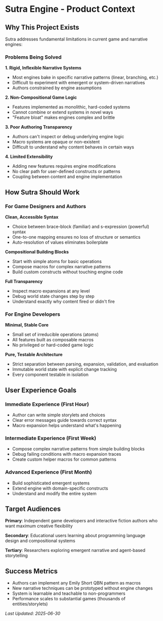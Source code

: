 # Sutra Engine - Product Context

## Why This Project Exists

Sutra addresses fundamental limitations in current game and narrative engines:

### Problems Being Solved

**1. Rigid, Inflexible Narrative Systems**
- Most engines bake in specific narrative patterns (linear, branching, etc.)
- Difficult to experiment with emergent or system-driven narratives
- Authors constrained by engine assumptions

**2. Non-Compositional Game Logic**
- Features implemented as monolithic, hard-coded systems
- Cannot combine or extend systems in novel ways
- "Feature bloat" makes engines complex and brittle

**3. Poor Authoring Transparency**
- Authors can't inspect or debug underlying engine logic
- Macro systems are opaque or non-existent
- Difficult to understand why content behaves in certain ways

**4. Limited Extensibility**
- Adding new features requires engine modifications
- No clear path for user-defined constructs or patterns
- Coupling between content and engine implementation

## How Sutra Should Work

### For Game Designers and Authors

**Clean, Accessible Syntax**
- Choice between brace-block (familiar) and s-expression (powerful) syntax
- One-to-one mapping ensures no loss of structure or semantics
- Auto-resolution of values eliminates boilerplate

**Compositional Building Blocks**
- Start with simple atoms for basic operations
- Compose macros for complex narrative patterns
- Build custom constructs without touching engine code

**Full Transparency**
- Inspect macro expansions at any level
- Debug world state changes step by step
- Understand exactly why content fired or didn't fire

### For Engine Developers

**Minimal, Stable Core**
- Small set of irreducible operations (atoms)
- All features built as composable macros
- No privileged or hard-coded game logic

**Pure, Testable Architecture**
- Strict separation between parsing, expansion, validation, and evaluation
- Immutable world state with explicit change tracking
- Every component testable in isolation

## User Experience Goals

### Immediate Experience (First Hour)
- Author can write simple storylets and choices
- Clear error messages guide towards correct syntax
- Macro expansion helps understand what's happening

### Intermediate Experience (First Week)
- Compose complex narrative patterns from simple building blocks
- Debug failing conditions with macro expansion traces
- Create custom helper macros for common patterns

### Advanced Experience (First Month)
- Build sophisticated emergent systems
- Extend engine with domain-specific constructs
- Understand and modify the entire system

## Target Audiences

**Primary**: Independent game developers and interactive fiction authors who want maximum creative flexibility

**Secondary**: Educational users learning about programming language design and compositional systems

**Tertiary**: Researchers exploring emergent narrative and agent-based storytelling

## Success Metrics

- Authors can implement any Emily Short QBN pattern as macros
- New narrative techniques can be prototyped without engine changes
- System is learnable and teachable to non-programmers
- Performance scales to substantial games (thousands of entities/storylets)

*Last Updated: 2025-06-30*
